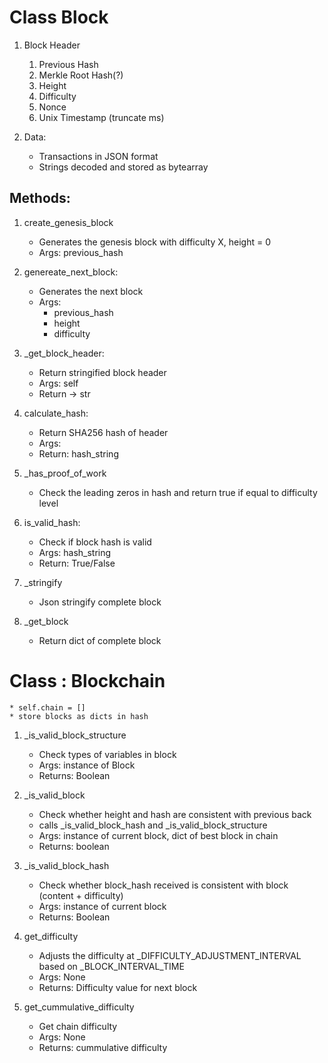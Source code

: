 # Class Block 


1. Block Header
    1. Previous Hash
    2. Merkle Root Hash(?)
    3. Height
    4. Difficulty
    5. Nonce
    6. Unix Timestamp (truncate ms)

2. Data:
   * Transactions in JSON format
   * Strings decoded and stored as bytearray

## Methods: 

1. create_genesis_block 
   * Generates the genesis block with difficulty X, height = 0 
   * Args: previous_hash

2. genereate_next_block:
   * Generates the next block 
   * Args: 
        * previous_hash
        * height
        * difficulty

3. _get_block_header:
   * Return stringified block header
   * Args: self
   * Return -> str

4. calculate_hash: 
    * Return SHA256 hash of header 
    * Args: 
    * Return: hash_string 

5. _has_proof_of_work
    * Check the leading zeros in hash and return true if equal to difficulty level 
    
6. is_valid_hash: 
    * Check if block hash is valid
    * Args: hash_string
    * Return: True/False 

7.  _stringify
    * Json stringify complete block 

8. _get_block
    * Return dict of complete block

# Class : Blockchain
    * self.chain = []
    * store blocks as dicts in hash

1. _is_valid_block_structure
    * Check types of variables in block 
    * Args: instance of Block 
    * Returns: Boolean
    
2. _is_valid_block
    * Check whether height and hash are consistent with previous back
    * calls _is_valid_block_hash and _is_valid_block_structure
    * Args: instance of current block, dict of best block in chain 
    * Returns: boolean

3. _is_valid_block_hash
    * Check whether block_hash received is consistent with block (content + difficulty)
    * Args: instance of current block
    * Returns: Boolean      

4. get_difficulty
    * Adjusts the difficulty at _DIFFICULTY_ADJUSTMENT_INTERVAL based on _BLOCK_INTERVAL_TIME
    * Args: None
    * Returns: Difficulty value for next block

5. get_cummulative_difficulty
    * Get chain difficulty
    * Args: None 
    * Returns: cummulative difficulty